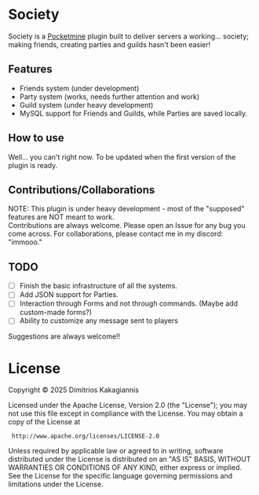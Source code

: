 # Society
Society is a [Pocketmine](https://github.com/pmmp/PocketMine-MP "Learn more about Pocketmine") plugin built to deliver servers a working... society; making friends, creating parties and guilds hasn't been easier!

## Features
* Friends system (under development)
* Party system (works, needs further attention and work)
* Guild system (under heavy development)
* MySQL support for Friends and Guilds, while Parties are saved locally.

## How to use
Well... you can't right now. To be updated when the first version of the plugin is ready.

## Contributions/Collaborations
NOTE: This plugin is under heavy development - most of the "supposed" features are NOT meant to work.\
Contributions are always welcome. Please open an Issue for any bug you come across.
For collaborations, please contact me in my discord: "immooo."

## TODO
- [ ] Finish the basic infrastructure of all the systems.
- [ ] Add JSON support for Parties.
- [ ] Interaction through Forms and not through commands. (Maybe add custom-made forms?)
- [ ] Ability to customize any message sent to players

Suggestions are always welcome!!

# License
Copyright © 2025 Dimitrios Kakagiannis

Licensed under the Apache License, Version 2.0 (the "License");
you may not use this file except in compliance with the License.
You may obtain a copy of the License at

     http://www.apache.org/licenses/LICENSE-2.0

Unless required by applicable law or agreed to in writing, software
distributed under the License is distributed on an "AS IS" BASIS,
WITHOUT WARRANTIES OR CONDITIONS OF ANY KIND, either express or implied.
See the License for the specific language governing permissions and
limitations under the License.
